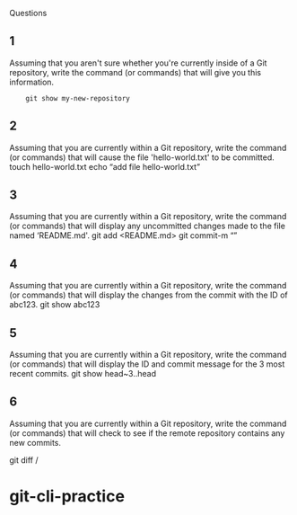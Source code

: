 Questions
## 1 
Assuming that you aren't sure whether you're currently inside of a Git repository, write the command (or commands) that will give you this information.
	
		git show my-new-repository

## 2 
Assuming that you are currently within a Git repository, write the command (or commands) that will cause the file 'hello-world.txt' to be committed.
		touch hello-world.txt
		echo “add file hello-world.txt”

## 3
Assuming that you are currently within a Git repository, write the command (or commands) that will display any uncommitted changes made to the file named ‘README.md'.
		git add <README.md>
		git commit-m “<commit changes>”

## 4 
Assuming that you are currently within a Git repository, write the command (or commands) that will display the changes from the commit with the ID of abc123.
		git show abc123

## 5
Assuming that you are currently within a Git repository, write the command (or commands) that will display the ID and commit message for the 3 most recent commits.
		git show head~3..head


## 6
Assuming that you are currently within a Git repository, write the command (or commands) that will check to see if the remote repository contains any new commits.
    
git diff <my-new-repository>/<master>
# git-cli-practice
